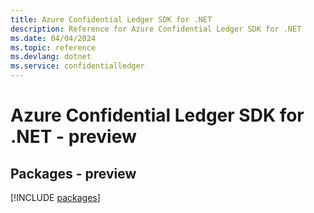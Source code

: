 ```yaml
---
title: Azure Confidential Ledger SDK for .NET
description: Reference for Azure Confidential Ledger SDK for .NET
ms.date: 04/04/2024
ms.topic: reference
ms.devlang: dotnet
ms.service: confidentialledger
---
```

# Azure Confidential Ledger SDK for .NET - preview
## Packages - preview
[!INCLUDE [packages](confidential-ledger-index.md)]